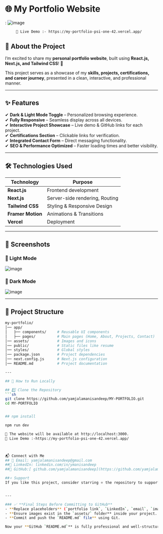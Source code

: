 # 🌐 My Portfolio Website  
 
: ![image](https://github.com/user-attachments/assets/70cccbba-d436-42d2-bd10-94a90dd1259f)
















         🔗 Live Demo :- https://my-portfolio-psi-one-42.vercel.app/

## 🚀 About the Project  
I’m excited to share my **personal portfolio website**, built using **React.js, Next.js, and Tailwind CSS**! 🚀  

This project serves as a showcase of my **skills, projects, certifications, and career journey**, presented in a clean, interactive, and professional manner.  

---

## ✨ Features    
✔ **Dark & Light Mode Toggle** – Personalized browsing experience.  
✔ **Fully Responsive** – Seamless display across all devices.  
✔ **Interactive Project Showcase** – Live demo & GitHub links for each project.  
✔ **Certifications Section** – Clickable links for verification.  
✔ **Integrated Contact Form** – Direct messaging functionality.  
✔ **SEO & Performance Optimized** – Faster loading times and better visibility.  

---

## 🛠️ Technologies Used  
| **Technology** | **Purpose** |
|--------------|------------|
| **React.js** | Frontend development |
| **Next.js** | Server-side rendering, Routing |
| **Tailwind CSS** | Styling & Responsive Design |
| **Framer Motion** | Animations & Transitions |
| **Vercel** | Deployment |

---

## 📸 Screenshots  

### 🔹 Light Mode  
![image](https://github.com/user-attachments/assets/8bfb0fe6-ae27-4f28-8a6f-14726e721d66)


### 🔹 Dark Mode  
![image](https://github.com/user-attachments/assets/c8c750e3-7058-4957-b789-9e365f2c66af)


---

## 📂 Project Structure  
```bash
my-portfolio/
│── app/
│   ├── components/     # Reusable UI components
│   ├── pages/          # Main pages (Home, About, Projects, Contact)
│── assets/             # Images and icons
│── public/             # Static files like resume
│── styles/             # Global styles
│── package.json        # Project dependencies
│── next.config.js      # Next.js configuration
│── README.md           # Project documentation

---

## 🚀 How to Run Locally  

## 1️⃣ Clone the Repository  
```sh
git clone https://github.com/yamjalamanisandeep/MY-PORTFOLIO.git
cd MY-PORTFOLIO


## npm install

npm run dev

🔗 The website will be available at http://localhost:3000.
🔗 Live Demo :-https://my-portfolio-psi-one-42.vercel.app/



📬 Connect with Me
## 📩 Email: yamjalamanisandeep@gmail.com
##🔗 LinkedIn: linkedin.com/in/ymanisandeep
##🐙 GitHub:[ github.com/yamjalamanisandeep](https://github.com/yamjalamanisandeep)

##⭐ Support
If you like this project, consider starring ⭐ the repository to support my work!


---

### ✅ **Final Steps Before Committing to GitHub**
- **Replace placeholders** (`portfolio link`, `LinkedIn`, `email`, `image paths`).  
- **Ensure images exist in the `assets/` folder** inside your project.  
- **Commit and push the `README.md` file** using Git.  

Now your **GitHub `README.md`** is fully professional and well-structured! 🚀🔥


